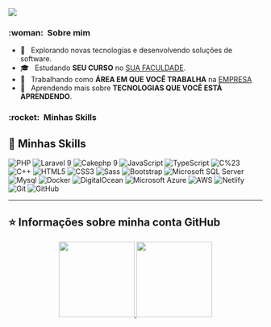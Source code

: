 ![](https://komarev.com/ghpvc/?username=luidyreis&color=006bed)

<h3> :woman: &nbsp;Sobre mim </h3>

- 🤔 &nbsp; Explorando novas tecnologias e desenvolvendo soluções de software.
- 🎓 &nbsp; Estudando **SEU CURSO** no <a href="link da sua faculdade">SUA FACULDADE</a>.
- 💼 &nbsp; Trabalhando como **ÁREA EM QUE VOCÊ TRABALHA** na <a href="LINK DA EMPRESA">EMPRESA</a>
- 🌱 &nbsp; Aprendendo mais sobre **TECNOLOGIAS QUE VOCÊ ESTÁ APRENDENDO**.

<h3> :rocket: &nbsp;Minhas Skills </h3>

## 🚀 Minhas Skills

  ![PHP](https://img.shields.io/badge/PHP-777BB4?style=flat-square&logo=php&logoColor=white)
  ![Laravel 9](https://img.shields.io/badge/Laravel-FF2D20?style=flat-square&logo=laravel&logoColor=white)
  ![Cakephp 9](https://img.shields.io/badge/Cakephp-D33C43?style=flat-square&logo=cakephp&logoColor=white)
  ![JavaScript](https://img.shields.io/badge/JavaScript-black?style=flat-square&logo=javascript)
  ![TypeScript](https://img.shields.io/badge/TypeScript-007ACC?style=flat-square&logo=typescript&logoColor=white)
  ![C%23](https://img.shields.io/badge/C%23-239120?style=flat-square&logo=c-sharp&logoColor=white)
  ![C++](https://img.shields.io/badge/C%2B%2B-00599C?style=flat-square&logo=c%2B%2B&logoColor=white)
  ![HTML5](https://img.shields.io/badge/HTML5-E34F26?style=flat-square&logo=html5&logoColor=white)
  ![CSS3](https://img.shields.io/badge/CSS3-1572B6?style=flat-square&logo=css3)
  ![Sass](https://img.shields.io/badge/Sass-CC6699?style=flat-square&logo=sass&logoColor=white)
  ![Bootstrap](https://img.shields.io/badge/Bootstrap-563D7C?style=flat-square&logo=bootstrap&logoColor=white)
  ![Microsoft SQL Server](https://img.shields.io/badge/SQL%20Server-CC2927?style=flat-square&logo=microsoft-sql-server&logoColor=white)
  ![Mysql](https://img.shields.io/badge/MySQL-00000F?style=flat-square&logo=mysql&logoColor=white)
  ![Docker](https://img.shields.io/badge/-Docker-2496ED?style=flat-square&logo=docker&logoColor=white)
  ![DigitalOcean](https://img.shields.io/badge/DigitalOcean-0080FF?flat-square&logo=digitalocean&logoColor=white)
  ![Microsoft Azure](https://img.shields.io/badge/Microsoft%20Azure-0089D6?style=flat-square&logo=microsoft-azure&logoColor=white)
  ![AWS](https://img.shields.io/badge/Amazon_AWS-232F3E?style=flat-square&logo=amazon-aws&logoColor=white)
  ![Netlify](https://img.shields.io/badge/Netlify-00C7B7?style=flat-square&logo=netlify&logoColor=white)
  ![Git](https://img.shields.io/badge/-Git-black?style=flat-square&logo=git)
  ![GitHub](https://img.shields.io/badge/-GitHub-181717?style=flat-square&logo=github)

---

## ⭐ Informações sobre minha conta GitHub

<div align="center">
  <a href="https://github.com/markos-jr">
  <img height="150em" src="https://github-readme-stats.vercel.app/api?username=luidyreis&show_icons=true&theme=dark&include_all_commits=true&count_private=true"/>
  <img height="150em" src="https://github-readme-stats.vercel.app/api/top-langs/?username=luidyreis&layout=compact&langs_count=7&theme=dark"/>
</div>

#
  
